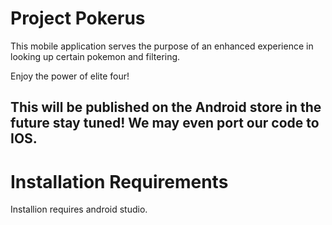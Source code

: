 # Project Pokerus

This mobile application serves the purpose of an enhanced experience in looking up certain pokemon and filtering.

Enjoy the power of elite four!

## This will be published on the Android store in the future stay tuned! We may even port our code to IOS.

# Installation Requirements

Installion requires android studio.
